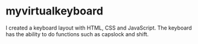 # myvirtualkeyboard

I created a keyboard layout with HTML, CSS and JavaScript. The keyboard has the ability to do functions such as capslock and shift. 
    
